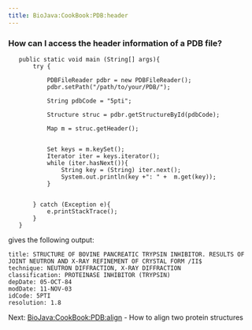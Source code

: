 ```yaml
---
title: BioJava:CookBook:PDB:header
---
```


### How can I access the header information of a PDB file?

<java>

`   public static void main (String[] args){`  
`       try {`  
`           `  
`           PDBFileReader pdbr = new PDBFileReader();          `  
`           pdbr.setPath("/path/to/your/PDB/");`  
`           `  
`           String pdbCode = "5pti";`  
`           `  
`           Structure struc = pdbr.getStructureById(pdbCode);`  
`         `  
`           Map m = struc.getHeader();`  
`                    `  
`           `  
`           Set keys = m.keySet();`  
`           Iterator iter = keys.iterator();`  
`           while (iter.hasNext()){`  
`               String key = (String) iter.next();`  
`               System.out.println(key +": " +  m.get(key));`  
`           }`  
`           `  
`           `  
`       } catch (Exception e){`  
`           e.printStackTrace();`  
`       }`  
`   }`

</java>

gives the following output:

    title: STRUCTURE OF BOVINE PANCREATIC TRYPSIN INHIBITOR. RESULTS OF JOINT NEUTRON AND X-RAY REFINEMENT OF CRYSTAL FORM /II$ 
    technique: NEUTRON DIFFRACTION, X-RAY DIFFRACTION 
    classification: PROTEINASE INHIBITOR (TRYPSIN)
    depDate: 05-OCT-84
    modDate: 11-NOV-03
    idCode: 5PTI
    resolution: 1.8

Next: <BioJava:CookBook:PDB:align> - How to align two protein structures
